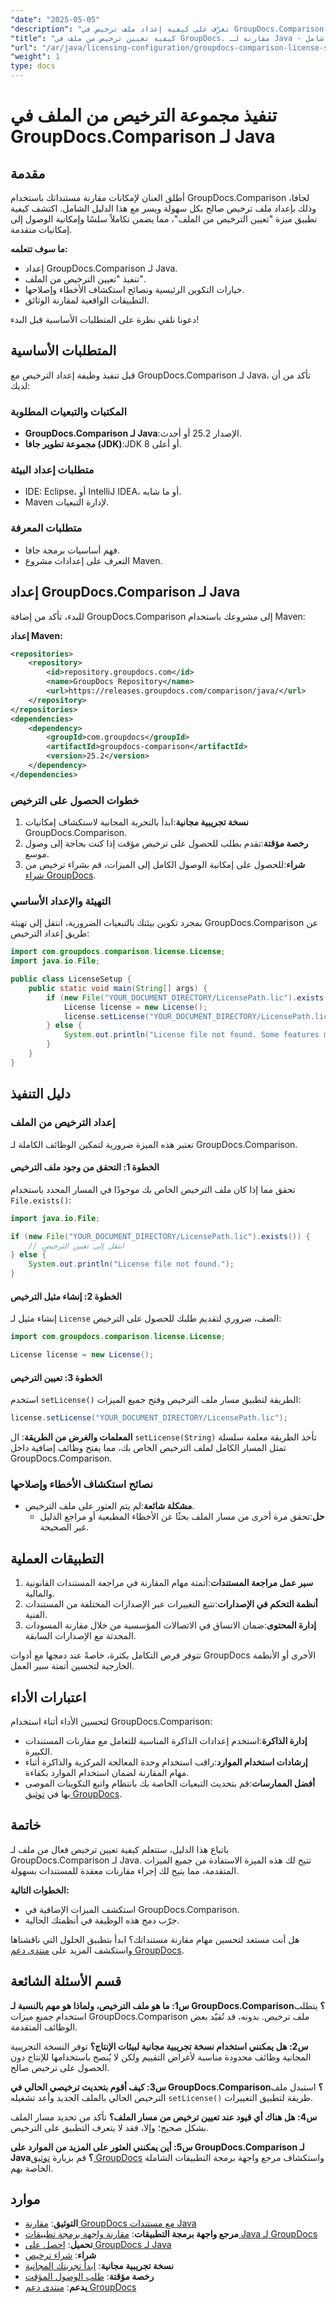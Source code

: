 ```yaml
---
"date": "2025-05-05"
"description": "تعرّف على كيفية إعداد ملف ترخيص في GroupDocs.Comparison لجافا من خلال هذا الدليل المفصل. تعرّف على جميع الميزات وحسّن أداء مقارنة المستندات بكفاءة."
"title": "كيفية تعيين ترخيص من ملف في GroupDocs. مقارنة لـ Java - دليل شامل"
"url": "/ar/java/licensing-configuration/groupdocs-comparison-license-setup-java/"
"weight": 1
type: docs
---
```

# تنفيذ مجموعة الترخيص من الملف في GroupDocs.Comparison لـ Java

## مقدمة

أطلق العنان لإمكانات مقارنة مستنداتك باستخدام GroupDocs.Comparison لجافا، وذلك بإعداد ملف ترخيص صالح بكل سهولة ويسر مع هذا الدليل الشامل. اكتشف كيفية تطبيق ميزة "تعيين الترخيص من الملف"، مما يضمن تكاملاً سلسًا وإمكانية الوصول إلى إمكانيات متقدمة.

**ما سوف تتعلمه:**
- إعداد GroupDocs.Comparison لـ Java.
- تنفيذ "تعيين الترخيص من الملف". 
- خيارات التكوين الرئيسية ونصائح استكشاف الأخطاء وإصلاحها.
- التطبيقات الواقعية لمقارنة الوثائق.

دعونا نلقي نظرة على المتطلبات الأساسية قبل البدء!

## المتطلبات الأساسية

قبل تنفيذ وظيفة إعداد الترخيص مع GroupDocs.Comparison لـ Java، تأكد من أن لديك:

### المكتبات والتبعيات المطلوبة
- **GroupDocs.Comparison لـ Java**:الإصدار 25.2 أو أحدث.
- **مجموعة تطوير جافا (JDK)**:JDK 8 أو أعلى.

### متطلبات إعداد البيئة
- IDE: Eclipse، أو IntelliJ IDEA، أو ما شابه.
- Maven لإدارة التبعيات.

### متطلبات المعرفة
- فهم أساسيات برمجة جافا.
- التعرف على إعدادات مشروع Maven.

## إعداد GroupDocs.Comparison لـ Java

للبدء، تأكد من إضافة GroupDocs.Comparison إلى مشروعك باستخدام Maven:

**إعداد Maven:**

```xml
<repositories>
    <repository>
        <id>repository.groupdocs.com</id>
        <name>GroupDocs Repository</name>
        <url>https://releases.groupdocs.com/comparison/java/</url>
    </repository>
</repositories>
<dependencies>
    <dependency>
        <groupId>com.groupdocs</groupId>
        <artifactId>groupdocs-comparison</artifactId>
        <version>25.2</version>
    </dependency>
</dependencies>
```

### خطوات الحصول على الترخيص

1. **نسخة تجريبية مجانية**:ابدأ بالتجربة المجانية لاستكشاف إمكانيات GroupDocs.Comparison.
2. **رخصة مؤقتة**:تقدم بطلب للحصول على ترخيص مؤقت إذا كنت بحاجة إلى وصول موسع.
3. **شراء**:للحصول على إمكانية الوصول الكامل إلى الميزات، قم بشراء ترخيص من [شراء GroupDocs](https://purchase.groupdocs.com/buy).

### التهيئة والإعداد الأساسي

بمجرد تكوين بيئتك بالتبعيات الضرورية، انتقل إلى تهيئة GroupDocs.Comparison عن طريق إعداد الترخيص:

```java
import com.groupdocs.comparison.license.License;
import java.io.File;

public class LicenseSetup {
    public static void main(String[] args) {
        if (new File("YOUR_DOCUMENT_DIRECTORY/LicensePath.lic").exists()) {
            License license = new License();
            license.setLicense("YOUR_DOCUMENT_DIRECTORY/LicensePath.lic");
        } else {
            System.out.println("License file not found. Some features may be limited.");
        }
    }
}
```

## دليل التنفيذ

### إعداد الترخيص من الملف

تعتبر هذه الميزة ضرورية لتمكين الوظائف الكاملة لـ GroupDocs.Comparison.

#### الخطوة 1: التحقق من وجود ملف الترخيص
تحقق مما إذا كان ملف الترخيص الخاص بك موجودًا في المسار المحدد باستخدام `File.exists()`:

```java
import java.io.File;

if (new File("YOUR_DOCUMENT_DIRECTORY/LicensePath.lic").exists()) {
    // انتقل إلى تعيين الترخيص
} else {
    System.out.println("License file not found.");
}
```

#### الخطوة 2: إنشاء مثيل الترخيص
إنشاء مثيل لـ `License` الصف، ضروري لتقديم طلبك للحصول على الترخيص:

```java
import com.groupdocs.comparison.license.License;

License license = new License();
```

#### الخطوة 3: تعيين الترخيص
استخدم `setLicense()` الطريقة لتطبيق مسار ملف الترخيص وفتح جميع الميزات:

```java
license.setLicense("YOUR_DOCUMENT_DIRECTORY/LicensePath.lic");
```
**المعلمات والغرض من الطريقة**: ال `setLicense(String)` تأخذ الطريقة معلمة سلسلة تمثل المسار الكامل لملف الترخيص الخاص بك، مما يفتح وظائف إضافية داخل GroupDocs.Comparison.

### نصائح استكشاف الأخطاء وإصلاحها
- **مشكلة شائعة**:لم يتم العثور على ملف الترخيص.
  - **حل**:تحقق مرة أخرى من مسار الملف بحثًا عن الأخطاء المطبعية أو مراجع الدليل غير الصحيحة.

## التطبيقات العملية

1. **سير عمل مراجعة المستندات**:أتمتة مهام المقارنة في مراجعة المستندات القانونية والمالية.
2. **أنظمة التحكم في الإصدارات**:تتبع التغييرات عبر الإصدارات المختلفة من المستندات الفنية.
3. **إدارة المحتوى**:ضمان الاتساق في الاتصالات المؤسسية من خلال مقارنة المسودات المحدثة مع الإصدارات السابقة.

تتوفر فرص التكامل بكثرة، خاصةً عند دمجها مع أدوات GroupDocs الأخرى أو الأنظمة الخارجية لتحسين أتمتة سير العمل.

## اعتبارات الأداء

لتحسين الأداء أثناء استخدام GroupDocs.Comparison:
- **إدارة الذاكرة**:استخدم إعدادات الذاكرة المناسبة للتعامل مع مقارنات المستندات الكبيرة.
- **إرشادات استخدام الموارد**:راقب استخدام وحدة المعالجة المركزية والذاكرة أثناء مهام المقارنة لضمان استخدام الموارد بكفاءة.
- **أفضل الممارسات**:قم بتحديث التبعيات الخاصة بك بانتظام واتبع التكوينات الموصى بها في [توثيق GroupDocs](https://docs.groupdocs.com/comparison/java/).

## خاتمة

باتباع هذا الدليل، ستتعلم كيفية تعيين ترخيص فعال من ملف لـ GroupDocs.Comparison لـ Java. تتيح لك هذه الميزة الاستفادة من جميع الميزات المتقدمة، مما يتيح لك إجراء مقارنات معقدة للمستندات بسهولة.

**الخطوات التالية:**
- استكشف الميزات الإضافية في GroupDocs.Comparison.
- جرّب دمج هذه الوظيفة في أنظمتك الحالية.

هل أنت مستعد لتحسين مهام مقارنة مستنداتك؟ ابدأ بتطبيق الحلول التي ناقشناها واستكشف المزيد على [منتدى دعم GroupDocs](https://forum.groupdocs.com/c/comparison).

## قسم الأسئلة الشائعة

**س1: ما هو ملف الترخيص، ولماذا هو مهم بالنسبة لـ GroupDocs.Comparison؟**
يتطلب استخدام جميع ميزات GroupDocs.Comparison ملف ترخيص. بدونه، قد تُقيّد بعض الوظائف المتقدمة.

**س2: هل يمكنني استخدام نسخة تجريبية مجانية لبيئات الإنتاج؟**
توفر النسخة التجريبية المجانية وظائف محدودة مناسبة لأغراض التقييم ولكن لا يُنصح باستخدامها للإنتاج دون الحصول على ترخيص صالح.

**س3: كيف أقوم بتحديث ترخيصي الحالي في GroupDocs.Comparison؟**
استبدل ملف الترخيص الحالي بالملف الجديد وأعد تشغيله `setLicense()` طريقة لتطبيق التغييرات.

**س4: هل هناك أي قيود عند تعيين ترخيص من مسار الملف؟**
تأكد من تحديد مسار الملف بشكل صحيح؛ وإلا، فقد لا يتعرف التطبيق على الترخيص.

**س5: أين يمكنني العثور على المزيد من الموارد على GroupDocs.Comparison لـ Java؟**
قم بزيارة [توثيق GroupDocs](https://docs.groupdocs.com/comparison/java/) واستكشاف مرجع واجهة برمجة التطبيقات الشاملة الخاصة بهم.

## موارد
- **التوثيق**: [مقارنة GroupDocs مع مستندات Java](https://docs.groupdocs.com/comparison/java/)
- **مرجع واجهة برمجة التطبيقات**: [مقارنة واجهة برمجة تطبيقات Java لـ GroupDocs](https://reference.groupdocs.com/comparison/java/)
- **تحميل**: [احصل على GroupDocs لـ Java](https://releases.groupdocs.com/comparison/java/)
- **شراء**: [شراء ترخيص](https://purchase.groupdocs.com/buy)
- **نسخة تجريبية مجانية**: [ابدأ تجربتك المجانية](https://releases.groupdocs.com/comparison/java/)
- **رخصة مؤقتة**: [طلب الوصول المؤقت](https://purchase.groupdocs.com/temporary-license/)
- **يدعم**: [منتدى دعم GroupDocs](https://forum.groupdocs.com/c/comparison)